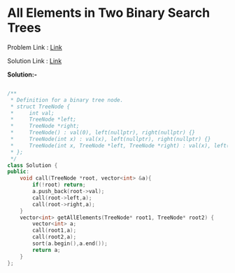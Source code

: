 
# All Elements in Two Binary Search Trees

Problem Link : [Link](https://leetcode.com/problems/all-elements-in-two-binary-search-trees/)

Solution Link : [Link](https://leetcode.com/problems/all-elements-in-two-binary-search-trees/submissions/880721908/)

**Solution:-**
```C++

/**
 * Definition for a binary tree node.
 * struct TreeNode {
 *     int val;
 *     TreeNode *left;
 *     TreeNode *right;
 *     TreeNode() : val(0), left(nullptr), right(nullptr) {}
 *     TreeNode(int x) : val(x), left(nullptr), right(nullptr) {}
 *     TreeNode(int x, TreeNode *left, TreeNode *right) : val(x), left(left), right(right) {}
 * };
 */
class Solution {
public:
    void call(TreeNode *root, vector<int> &a){
        if(!root) return;
        a.push_back(root->val);
        call(root->left,a);
        call(root->right,a);
    }
    vector<int> getAllElements(TreeNode* root1, TreeNode* root2) {
        vector<int> a;
        call(root1,a);
        call(root2,a);
        sort(a.begin(),a.end());
        return a;
    }
};


```
